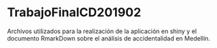 # TrabajoFinalCD201902
Archivos utilizados para la realización de la aplicación en shiny y  el documento RmarkDown sobre el análisis de accidentalidad en Medellín.
